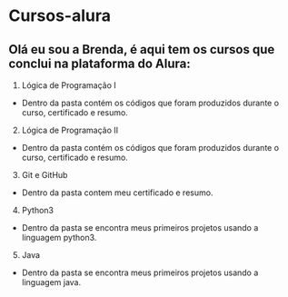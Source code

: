 # Cursos-alura

## Olá eu sou a Brenda, é aqui tem os cursos que conclui na plataforma do Alura:
 
 1. Lógica de Programação I
   - Dentro da pasta contém os códigos que foram produzidos durante o curso, certificado e resumo.
 
 2. Lógica de Programação II
   - Dentro da pasta contém os códigos que foram produzidos durante o curso, certificado e resumo.
   
 3. Git e GitHub
   - Dentro da pasta contem meu certificado e resumo.
 
 4. Python3
   - Dentro da pasta se encontra meus primeiros projetos usando a linguagem python3.
   
 5. Java
   - Dentro da pasta se encontra meus primeiros projetos usando a linguagem java.
